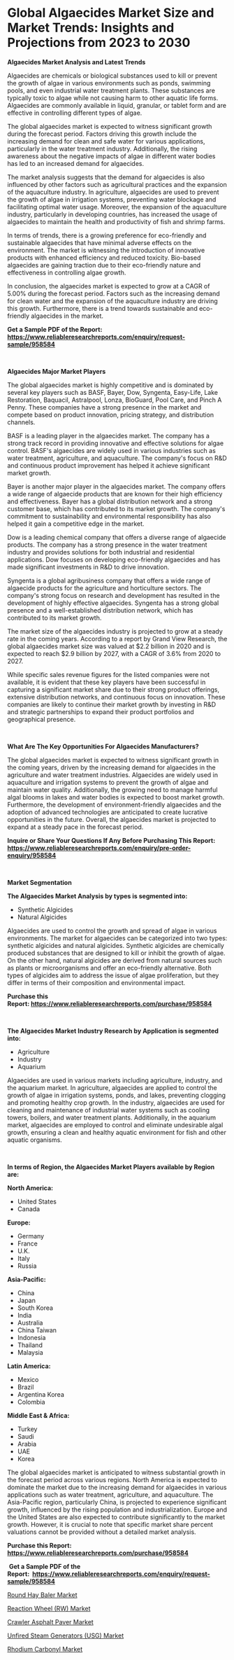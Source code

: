 <p><h1>Global Algaecides Market Size and Market Trends: Insights and Projections from 2023 to 2030</h1></p><p><strong>Algaecides Market Analysis and Latest Trends</strong></p>
<p><p>Algaecides are chemicals or biological substances used to kill or prevent the growth of algae in various environments such as ponds, swimming pools, and even industrial water treatment plants. These substances are typically toxic to algae while not causing harm to other aquatic life forms. Algaecides are commonly available in liquid, granular, or tablet form and are effective in controlling different types of algae.</p><p>The global algaecides market is expected to witness significant growth during the forecast period. Factors driving this growth include the increasing demand for clean and safe water for various applications, particularly in the water treatment industry. Additionally, the rising awareness about the negative impacts of algae in different water bodies has led to an increased demand for algaecides.</p><p>The market analysis suggests that the demand for algaecides is also influenced by other factors such as agricultural practices and the expansion of the aquaculture industry. In agriculture, algaecides are used to prevent the growth of algae in irrigation systems, preventing water blockage and facilitating optimal water usage. Moreover, the expansion of the aquaculture industry, particularly in developing countries, has increased the usage of algaecides to maintain the health and productivity of fish and shrimp farms.</p><p>In terms of trends, there is a growing preference for eco-friendly and sustainable algaecides that have minimal adverse effects on the environment. The market is witnessing the introduction of innovative products with enhanced efficiency and reduced toxicity. Bio-based algaecides are gaining traction due to their eco-friendly nature and effectiveness in controlling algae growth.</p><p>In conclusion, the algaecides market is expected to grow at a CAGR of 5.00% during the forecast period. Factors such as the increasing demand for clean water and the expansion of the aquaculture industry are driving this growth. Furthermore, there is a trend towards sustainable and eco-friendly algaecides in the market.</p></p>
<p><strong>Get a Sample PDF of the Report:&nbsp; <a href="https://www.reliableresearchreports.com/enquiry/request-sample/958584">https://www.reliableresearchreports.com/enquiry/request-sample/958584</a></strong></p>
<p>&nbsp;</p>
<p><strong>Algaecides Major Market Players</strong></p>
<p><p>The global algaecides market is highly competitive and is dominated by several key players such as BASF, Bayer, Dow, Syngenta, Easy-Life, Lake Restoration, Baquacil, Astralpool, Lonza, BioGuard, Pool Care, and Pinch A Penny. These companies have a strong presence in the market and compete based on product innovation, pricing strategy, and distribution channels.</p><p>BASF is a leading player in the algaecides market. The company has a strong track record in providing innovative and effective solutions for algae control. BASF's algaecides are widely used in various industries such as water treatment, agriculture, and aquaculture. The company's focus on R&D and continuous product improvement has helped it achieve significant market growth.</p><p>Bayer is another major player in the algaecides market. The company offers a wide range of algaecide products that are known for their high efficiency and effectiveness. Bayer has a global distribution network and a strong customer base, which has contributed to its market growth. The company's commitment to sustainability and environmental responsibility has also helped it gain a competitive edge in the market.</p><p>Dow is a leading chemical company that offers a diverse range of algaecide products. The company has a strong presence in the water treatment industry and provides solutions for both industrial and residential applications. Dow focuses on developing eco-friendly algaecides and has made significant investments in R&D to drive innovation.</p><p>Syngenta is a global agribusiness company that offers a wide range of algaecide products for the agriculture and horticulture sectors. The company's strong focus on research and development has resulted in the development of highly effective algaecides. Syngenta has a strong global presence and a well-established distribution network, which has contributed to its market growth.</p><p>The market size of the algaecides industry is projected to grow at a steady rate in the coming years. According to a report by Grand View Research, the global algaecides market size was valued at $2.2 billion in 2020 and is expected to reach $2.9 billion by 2027, with a CAGR of 3.6% from 2020 to 2027.</p><p>While specific sales revenue figures for the listed companies were not available, it is evident that these key players have been successful in capturing a significant market share due to their strong product offerings, extensive distribution networks, and continuous focus on innovation. These companies are likely to continue their market growth by investing in R&D and strategic partnerships to expand their product portfolios and geographical presence.</p></p>
<p>&nbsp;</p>
<p><strong>What Are The Key Opportunities For Algaecides Manufacturers?</strong></p>
<p><p>The global algaecides market is expected to witness significant growth in the coming years, driven by the increasing demand for algaecides in the agriculture and water treatment industries. Algaecides are widely used in aquaculture and irrigation systems to prevent the growth of algae and maintain water quality. Additionally, the growing need to manage harmful algal blooms in lakes and water bodies is expected to boost market growth. Furthermore, the development of environment-friendly algaecides and the adoption of advanced technologies are anticipated to create lucrative opportunities in the future. Overall, the algaecides market is projected to expand at a steady pace in the forecast period.</p></p>
<p><strong>Inquire or Share Your Questions If Any Before Purchasing This Report: <a href="https://www.reliableresearchreports.com/enquiry/pre-order-enquiry/958584">https://www.reliableresearchreports.com/enquiry/pre-order-enquiry/958584</a></strong></p>
<p>&nbsp;</p>
<p><strong>Market Segmentation</strong></p>
<p><strong>The Algaecides Market Analysis by types is segmented into:</strong></p>
<p><ul><li>Synthetic Algicides</li><li>Natural Algicides</li></ul></p>
<p><p>Algaecides are used to control the growth and spread of algae in various environments. The market for algaecides can be categorized into two types: synthetic algicides and natural algicides. Synthetic algicides are chemically produced substances that are designed to kill or inhibit the growth of algae. On the other hand, natural algicides are derived from natural sources such as plants or microorganisms and offer an eco-friendly alternative. Both types of algicides aim to address the issue of algae proliferation, but they differ in terms of their composition and environmental impact.</p></p>
<p><strong>Purchase this Report:&nbsp;<a href="https://www.reliableresearchreports.com/purchase/958584">https://www.reliableresearchreports.com/purchase/958584</a></strong></p>
<p>&nbsp;</p>
<p><strong>The Algaecides Market Industry Research by Application is segmented into:</strong></p>
<p><ul><li>Agriculture</li><li>Industry</li><li>Aquarium</li></ul></p>
<p><p>Algaecides are used in various markets including agriculture, industry, and the aquarium market. In agriculture, algaecides are applied to control the growth of algae in irrigation systems, ponds, and lakes, preventing clogging and promoting healthy crop growth. In the industry, algaecides are used for cleaning and maintenance of industrial water systems such as cooling towers, boilers, and water treatment plants. Additionally, in the aquarium market, algaecides are employed to control and eliminate undesirable algal growth, ensuring a clean and healthy aquatic environment for fish and other aquatic organisms.</p></p>
<p>&nbsp;</p>
<p><strong>In terms of Region, the Algaecides Market Players available by Region are:</strong></p>
<p>
    <p> <strong> North America: </strong>
        <ul>
            <li>United States</li>
            <li>Canada</li>
        </ul>
        </p> 
    <p> <strong> Europe: </strong>
        <ul>
            <li>Germany</li>
            <li>France</li>
            <li>U.K.</li>
            <li>Italy</li>
            <li>Russia</li>
        </ul>
        </p> 
    <p> <strong> Asia-Pacific: </strong>
        <ul>
            <li>China</li>
            <li>Japan</li>
            <li>South Korea</li>
            <li>India</li>
            <li>Australia</li>
            <li>China Taiwan</li>
            <li>Indonesia</li>
            <li>Thailand</li>
            <li>Malaysia</li>
        </ul>
        </p> 
    <p> <strong> Latin America: </strong>
        <ul>
            <li>Mexico</li>
            <li>Brazil</li>
            <li>Argentina Korea</li>
            <li>Colombia</li>
        </ul>
        </p> 
    <p> <strong> Middle East & Africa: </strong>
        <ul>
            <li>Turkey</li>
            <li>Saudi</li>
            <li>Arabia</li>
            <li>UAE</li>
            <li>Korea</li>
        </ul>
    </p>
    </p>
<p><p>The global algaecides market is anticipated to witness substantial growth in the forecast period across various regions. North America is expected to dominate the market due to the increasing demand for algaecides in various applications such as water treatment, agriculture, and aquaculture. The Asia-Pacific region, particularly China, is projected to experience significant growth, influenced by the rising population and industrialization. Europe and the United States are also expected to contribute significantly to the market growth. However, it is crucial to note that specific market share percent valuations cannot be provided without a detailed market analysis.</p></p>
<p><strong>Purchase this Report: <a href="https://www.reliableresearchreports.com/purchase/958584">https://www.reliableresearchreports.com/purchase/958584</a></strong></p>
<p>&nbsp;<strong>Get a Sample PDF of the Report:&nbsp;&nbsp;<a href="https://www.reliableresearchreports.com/enquiry/request-sample/958584">https://www.reliableresearchreports.com/enquiry/request-sample/958584</a></strong></p>
<p><strong></strong></p>
<p><p><a href="https://medium.com/@eloisadavis6326/round-hay-baler-market-size-cagr-trends-2024-2030-217de817b499">Round Hay Baler Market</a></p><p><a href="https://www.linkedin.com/pulse/reaction-wheel-rw-market-challenges-opportunities-growth-1gude/">Reaction Wheel (RW) Market</a></p><p><a href="https://medium.com/@kavonhansen3626/crawler-asphalt-paver-market-analysis-its-cagr-market-segmentation-and-global-industry-overview-f6e90a0d8b62">Crawler Asphalt Paver Market</a></p><p><a href="https://www.linkedin.com/pulse/unfired-steam-generators-usg-market-insights-players-forecast-f3que/">Unfired Steam Generators (USG) Market</a></p><p><a href="https://github.com/ChiragRp1/Market-Research-Report-List-1/blob/main/rhodium-carbonyl-market.md">Rhodium Carbonyl Market</a></p></p>